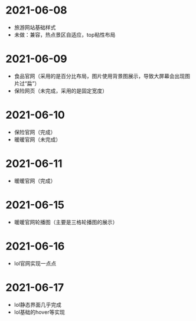 # 2021-06-08
* 旅游网站基础样式
* 未做：兼容，热点景区自适应，top粘性布局

# 2021-06-09
* 食品官网（采用的是百分比布局，图片使用背景图展示，导致大屏幕会出现图片过“扁”）
* 保险网页（未完成，采用的是固定宽度）

# 2021-06-10
* 保险官网（完成）
* 暖暖官网（未完成）

# 2021-06-11
* 暖暖官网（完成）

# 2021-06-15
* 暖暖官网轮播图（主要是三格轮播图的展示）

# 2021-06-16
* lol官网实现一点点

# 2021-06-17
* lol静态界面几乎完成
* lol基础的hover等实现